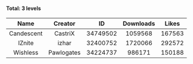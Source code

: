 #### Total: 3 levels

| Name | Creator | ID | Downloads | Likes |
|:---:|:---:|:---:|:---:|:---:|
| Candescent | CastriX | 34749502 | 1059568 | 167563
| IZnite | izhar | 32400752 | 1720066 | 292572
| Wishless | Pawlogates | 34224737 | 986171 | 150188
